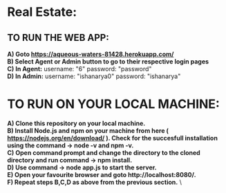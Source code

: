 # Real Estate:

## TO RUN THE WEB APP:

**A) Goto https://aqueous-waters-81428.herokuapp.com/** \
**B) Select Agent or Admin button to go to their respective login pages**\
**C) In Agent:**
    username: "6"
    password: "password"\
**D) In Admin:**
    username: "ishanarya0"
    password: "ishanarya"
    
 # TO RUN ON YOUR LOCAL MACHINE:
 
 **A) Clone this repository on your local machine.**\
 **B) Install Node.js and npm on your machine from here ( https://nodejs.org/en/download/ ).
    Check for the succesfull installation using the command -> node -v and npm -v.** \
 **C) Open command prompt and change the directory to the cloned directory and run command -> npm install.** \
 **D) Use command -> node app.js to start the server.** \
 **E) Open your favourite browser and goto http://localhost:8080/.** \
 **F) Repeat steps B,C,D as above from the previous section.** \
 


